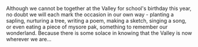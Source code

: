 Although we cannot be together at the Valley for school's birthday this year, no doubt we will each mark the occasion in our own way - planting a sapling, nurturing a tree, writing a poem, making a sketch, singing a song, or even eating a piece of mysore pak, something to remember our wonderland. Because there is some solace in knowing that the Valley is now wherever we are...